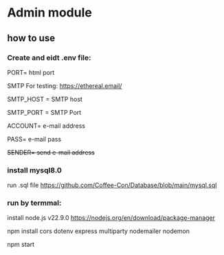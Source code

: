 # Admin module

## how to use

### Create and eidt .env file:

PORT= html port

SMTP For testing: https://ethereal.email/

SMTP_HOST = SMTP host

SMTP_PORT = SMTP Port

ACCOUNT= e-mail address

PASS= e-mail pass

~~SENDER= send e-mail address~~

### install mysql8.0

run .sql file https://github.com/Coffee-Con/Database/blob/main/mysql.sql

### run by termmal:

install node.js v22.9.0 https://nodejs.org/en/download/package-manager

npm install cors dotenv express multiparty nodemailer nodemon

npm start
